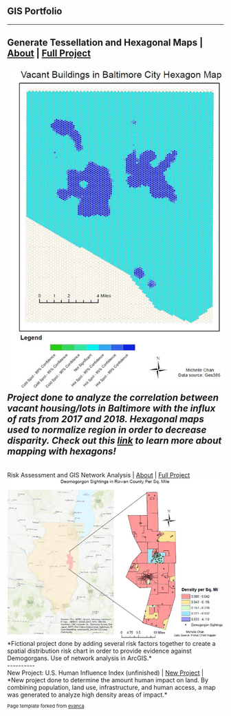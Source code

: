 ## GIS Portfolio
---
Generate Tessellation and Hexagonal Maps | <a href="/gisprojects/index">About</a> | <a href="pdf/lab5part1a-merged.pdf">Full Project</a> 
<br><br>
<img src="images/ya2.JPG"/>
<br>
*Project done to analyze the correlation between vacant housing/lots in Baltimore with the influx of rats from 2017 and 2018. Hexagonal maps used to normalize region in order to decrease disparity.*
*Check out this [link](https://www.esri.com/about/newsroom/insider/thematic-mapping-with-hexagons/ "Thematic Mapping") to learn more about mapping with hexagons!*
<br>
----------
<br>
Risk Assessment and GIS Network Analysis | <a href="/gisprojects/riskfactors">About</a> | <a href="pdf/practical2_pt1-merged.pdf">Full Project</a>  
<br>
<img src="images/practical.JPG"/>
<br>
*Fictional project done by adding several risk factors together to create a spatial distribution risk chart in order to provide evidence against Demogorgans. Use of network analysis in ArcGIS.*
<br>
----------
<br>
New Project: U.S. Human Influence Index (unfinished) | <a href="/pdf/U.S. Human Influence Index.pdf">New Project</a> |
<br>
*New project done to determine the amount human impact on land. By combining population, land use, infrastructure, and human access, a map was generated to analyze high density areas of impact.*
<br>
<p style="font-size:11px">Page template forked from <a href="https://github.com/evanca/quick-portfolio">evanca</a></p>

